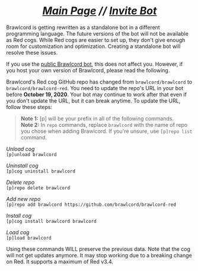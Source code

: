 <h1 align="center"><i> <a href=".">Main Page</a> // <a href="https://discord.com/oauth2/authorize?client_id=644118957917208576&scope=bot&permissions=322624&scope=bot">Invite Bot</a></i></h1>

Brawlcord is getting rewritten as a standalone bot in a different programming language. The future versions of the bot will not be available as Red cogs. While Red cogs are easier to set up, they don't give enough room for customization and optimization. Creating a standalone bot will resolve these issues.

If you use the [public Brawlcord bot](https://discord.com/oauth2/authorize?client_id=644118957917208576&scope=bot&permissions=322624&scope=bot), this does not affect you. However, if you host your own version of Brawlcord, please read the following.

Brawlcord's Red cog GitHub repo has changed from `brawlcord/brawlcord` to `brawlcord/brawlcord-red`. You need to update the repo's URL in your bot before **October 19, 2020**. Your bot may continue to work after that even if you don't update the URL, but it can break  anytime. To update the URL, follow these steps:

> **Note 1:** [p] will be your prefix in all of the following commands.  
> **Note 2:** In `repo` commands, replace `brawlcord` with the name of repo you chose when adding Brawlcord. If you're unsure, use `[p]repo list` command.

*Unload cog*  
`[p]unload brawlcord`

*Uninstall cog*  
`[p]cog uninstall brawlcord`

*Delete repo*  
`[p]repo delete brawlcord`

*Add new repo*  
`[p]repo add brawlcord https://github.com/brawlcord/brawlcord-red`

*Install cog*  
`[p]cog install brawlcord brawlcord`

*Load cog*  
`[p]load brawlcord`

Using these commands WILL preserve the previous data. Note that the cog will not get updates anymore. It may stop working due to a breaking change on Red. It supports a maximum of Red v3.4.
